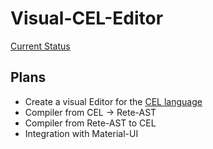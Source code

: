 # Visual-CEL-Editor

[Current Status](https://visual-cel-editor.netlify.app/)

## Plans
- Create a visual Editor for the [CEL language](https://github.com/google/cel-go)
- Compiler from CEL -> Rete-AST
- Compiler from Rete-AST to CEL
- Integration with Material-UI


